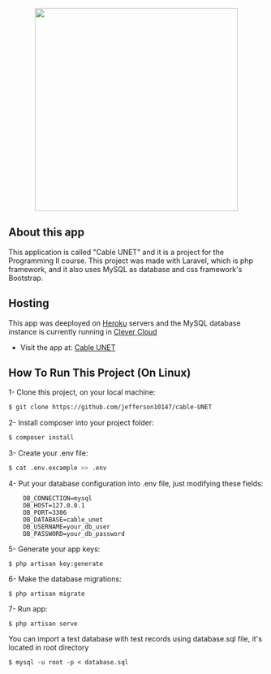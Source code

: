 <p align="center"><a href="https://laravel.com" target="_blank"><img src="https://raw.githubusercontent.com/laravel/art/master/logo-lockup/5%20SVG/2%20CMYK/1%20Full%20Color/laravel-logolockup-cmyk-red.svg" width="400"></a></p>

## About this app

This application is called "Cable UNET" and it is a project for the Programming II course. This project was made with
Laravel, which is php framework, and it also uses MySQL as database and css framework's Bootstrap. 

## Hosting

This app was deeployed on [Heroku](https://www.heroku.com/) servers and the MySQL database instance is currently running in [Clever Cloud](https://www.clever-cloud.com)

* Visit the app at: [Cable UNET](http://cable-unet.herokuapp.com/)

## How To Run This Project (On Linux)

1- Clone this project, on your local machine:
```bash
$ git clone https://github.com/jefferson10147/cable-UNET
```

2- Install composer into your project folder:
```bash
$ composer install 
```

3- Create your .env file:
```bash
$ cat .env.excample >> .env

```

4- Put your database configuration into .env file, just modifying these fields:
```
    DB_CONNECTION=mysql
    DB_HOST=127.0.0.1
    DB_PORT=3306
    DB_DATABASE=cable_unet
    DB_USERNAME=your_db_user
    DB_PASSWORD=your_db_password
```

5- Generate your app keys:
```
$ php artisan key:generate
```

6- Make the database migrations:
```
$ php artisan migrate
```

7- Run app:
```
$ php artisan serve
```

You can import a test database with test records using database.sql file, it's located in root directory
```
$ mysql -u root -p < database.sql
```
